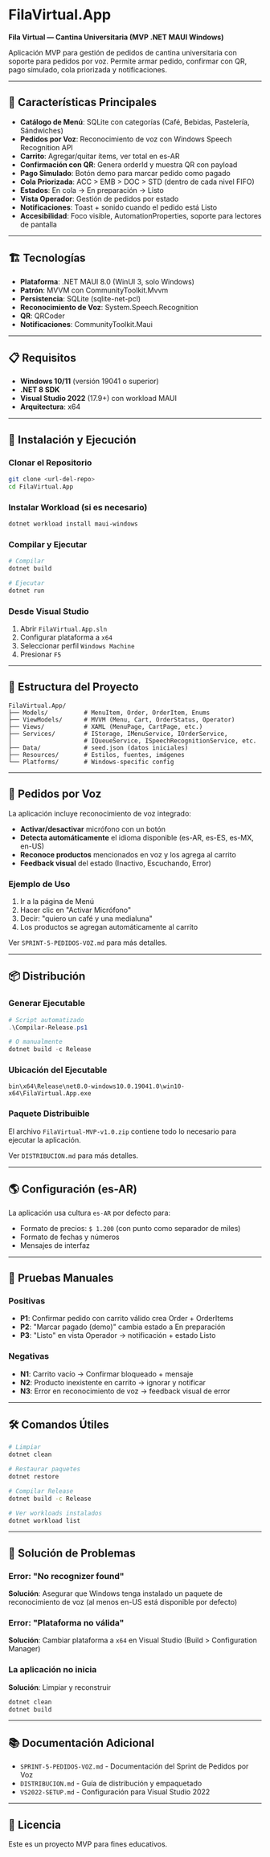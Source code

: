 # FilaVirtual.App

**Fila Virtual — Cantina Universitaria (MVP .NET MAUI Windows)**

Aplicación MVP para gestión de pedidos de cantina universitaria con soporte para pedidos por voz. Permite armar pedido, confirmar con QR, pago simulado, cola priorizada y notificaciones.

---

## 🎯 Características Principales

- **Catálogo de Menú**: SQLite con categorías (Café, Bebidas, Pastelería, Sándwiches)
- **Pedidos por Voz**: Reconocimiento de voz con Windows Speech Recognition API
- **Carrito**: Agregar/quitar ítems, ver total en es-AR
- **Confirmación con QR**: Genera orderId y muestra QR con payload
- **Pago Simulado**: Botón demo para marcar pedido como pagado
- **Cola Priorizada**: ACC > EMB > DOC > STD (dentro de cada nivel FIFO)
- **Estados**: En cola → En preparación → Listo
- **Vista Operador**: Gestión de pedidos por estado
- **Notificaciones**: Toast + sonido cuando el pedido está Listo
- **Accesibilidad**: Foco visible, AutomationProperties, soporte para lectores de pantalla

---

## 🏗️ Tecnologías

- **Plataforma**: .NET MAUI 8.0 (WinUI 3, solo Windows)
- **Patrón**: MVVM con CommunityToolkit.Mvvm
- **Persistencia**: SQLite (sqlite-net-pcl)
- **Reconocimiento de Voz**: System.Speech.Recognition
- **QR**: QRCoder
- **Notificaciones**: CommunityToolkit.Maui

---

## 📋 Requisitos

- **Windows 10/11** (versión 19041 o superior)
- **.NET 8 SDK**
- **Visual Studio 2022** (17.9+) con workload MAUI
- **Arquitectura**: x64

---

## 🚀 Instalación y Ejecución

### Clonar el Repositorio
```bash
git clone <url-del-repo>
cd FilaVirtual.App
```

### Instalar Workload (si es necesario)
```bash
dotnet workload install maui-windows
```

### Compilar y Ejecutar
```bash
# Compilar
dotnet build

# Ejecutar
dotnet run
```

### Desde Visual Studio
1. Abrir `FilaVirtual.App.sln`
2. Configurar plataforma a `x64`
3. Seleccionar perfil `Windows Machine`
4. Presionar `F5`

---

## 📁 Estructura del Proyecto

```
FilaVirtual.App/
├── Models/          # MenuItem, Order, OrderItem, Enums
├── ViewModels/      # MVVM (Menu, Cart, OrderStatus, Operator)
├── Views/           # XAML (MenuPage, CartPage, etc.)
├── Services/        # IStorage, IMenuService, IOrderService, 
│                    # IQueueService, ISpeechRecognitionService, etc.
├── Data/            # seed.json (datos iniciales)
├── Resources/       # Estilos, fuentes, imágenes
└── Platforms/       # Windows-specific config
```

---

## 🎤 Pedidos por Voz

La aplicación incluye reconocimiento de voz integrado:

- **Activar/desactivar** micrófono con un botón
- **Detecta automáticamente** el idioma disponible (es-AR, es-ES, es-MX, en-US)
- **Reconoce productos** mencionados en voz y los agrega al carrito
- **Feedback visual** del estado (Inactivo, Escuchando, Error)

### Ejemplo de Uso
1. Ir a la página de Menú
2. Hacer clic en "Activar Micrófono"
3. Decir: "quiero un café y una medialuna"
4. Los productos se agregan automáticamente al carrito

Ver `SPRINT-5-PEDIDOS-VOZ.md` para más detalles.

---

## 📦 Distribución

### Generar Ejecutable
```powershell
# Script automatizado
.\Compilar-Release.ps1

# O manualmente
dotnet build -c Release
```

### Ubicación del Ejecutable
```
bin\x64\Release\net8.0-windows10.0.19041.0\win10-x64\FilaVirtual.App.exe
```

### Paquete Distribuible
El archivo `FilaVirtual-MVP-v1.0.zip` contiene todo lo necesario para ejecutar la aplicación.

Ver `DISTRIBUCION.md` para más detalles.

---

## 🌎 Configuración (es-AR)

La aplicación usa cultura `es-AR` por defecto para:
- Formato de precios: `$ 1.200` (con punto como separador de miles)
- Formato de fechas y números
- Mensajes de interfaz

---

## 🧪 Pruebas Manuales

### Positivas
- **P1**: Confirmar pedido con carrito válido crea Order + OrderItems
- **P2**: "Marcar pagado (demo)" cambia estado a En preparación
- **P3**: "Listo" en vista Operador → notificación + estado Listo

### Negativas
- **N1**: Carrito vacío → Confirmar bloqueado + mensaje
- **N2**: Producto inexistente en carrito → ignorar y notificar
- **N3**: Error en reconocimiento de voz → feedback visual de error

---

## 🛠️ Comandos Útiles

```bash
# Limpiar
dotnet clean

# Restaurar paquetes
dotnet restore

# Compilar Release
dotnet build -c Release

# Ver workloads instalados
dotnet workload list
```

---

## 🐛 Solución de Problemas

### Error: "No recognizer found"
**Solución**: Asegurar que Windows tenga instalado un paquete de reconocimiento de voz (al menos en-US está disponible por defecto)

### Error: "Plataforma no válida"
**Solución**: Cambiar plataforma a `x64` en Visual Studio (Build > Configuration Manager)

### La aplicación no inicia
**Solución**: Limpiar y reconstruir
```bash
dotnet clean
dotnet build
```

---

## 📚 Documentación Adicional

- `SPRINT-5-PEDIDOS-VOZ.md` - Documentación del Sprint de Pedidos por Voz
- `DISTRIBUCION.md` - Guía de distribución y empaquetado
- `VS2022-SETUP.md` - Configuración para Visual Studio 2022

---

## 📝 Licencia

Este es un proyecto MVP para fines educativos.
